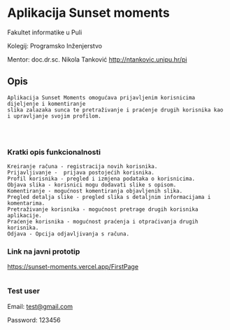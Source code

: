 # Aplikacija Sunset moments


Fakultet informatike u Puli

Kolegij: Programsko Inženjerstvo

Mentor: doc.dr.sc. Nikola Tanković http://ntankovic.unipu.hr/pi

## Opis
```
Aplikacija Sunset Moments omogućava prijavljenim korisnicima dijeljenje i komentiranje
slika zalazaka sunca te pretraživanje i praćenje drugih korisnika kao i upravljanje svojim profilom.




```
### Kratki opis funkcionalnosti
```
Kreiranje računa - registracija novih korisnika.
Prijavljivanje -  prijava postojećih korisnika.
Profil korisnika - pregled i izmjena podataka o korisnicima.
Objava slika - korisnici mogu dodavati slike s opisom.
Komentiranje - mogućnost komentiranja objavljenih slika.
Pregled detalja slike - pregled slika s detaljnim informacijama i komentarima.
Pretraživanje korisnika - mogućnost pretrage drugih korisnika aplikacije.
Praćenje korisnika - mogućnost praćenja i otpraćivanja drugih korisnika.
Odjava - Opcija odjavljivanja s računa.
```

### Link na javni prototip

https://sunset-moments.vercel.app/FirstPage
```

```
### Test user
Email: test@gmail.com

Password: 123456


